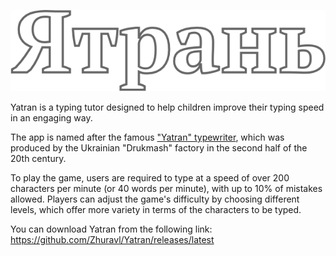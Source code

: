 ![Yatran logo](src/main/resources/images/Yatran-logo.png)

Yatran is a typing tutor designed to help children improve their typing speed in an engaging way.

The app is named after the
famous ["Yatran" typewriter](https://uk.wikipedia.org/wiki/%D0%AF%D1%82%D1%80%D0%B0%D0%BD%D1%8C_(%D0%B4%D1%80%D1%83%D0%BA%D0%B0%D1%80%D1%81%D1%8C%D0%BA%D0%B0_%D0%BC%D0%B0%D1%88%D0%B8%D0%BD%D0%BA%D0%B0)),
which was produced by the Ukrainian "Drukmash" factory in the second half of the 20th century.

To play the game, users are required to type at a speed of over 200 characters per minute (or 40 words per minute), with
up to 10% of mistakes allowed. Players can adjust the game's difficulty by choosing different levels, which offer more
variety in terms of the characters to be typed.

You can download Yatran from the following link: https://github.com/Zhuravl/Yatran/releases/latest
